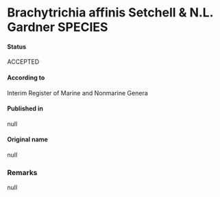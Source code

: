 # Brachytrichia affinis Setchell & N.L. Gardner SPECIES

#### Status
ACCEPTED

#### According to
Interim Register of Marine and Nonmarine Genera

#### Published in
null

#### Original name
null

### Remarks
null